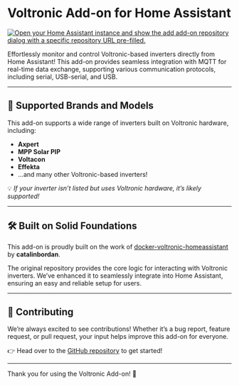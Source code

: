 # Voltronic Add-on for Home Assistant
[![Open your Home Assistant instance and show the add add-on repository dialog with a specific repository URL pre-filled.](https://my.home-assistant.io/badges/supervisor_add_addon_repository.svg)](https://my.home-assistant.io/redirect/supervisor_add_addon_repository/?repository_url=https%3A%2F%2Fgithub.com%2FGitGab19%2Faddon-voltronic-inverters)

Effortlessly monitor and control Voltronic-based inverters directly from Home Assistant! This add-on provides seamless integration with MQTT for real-time data exchange, supporting various communication protocols, including serial, USB-serial, and USB.

---

## 🔌 Supported Brands and Models

This add-on supports a wide range of inverters built on Voltronic hardware, including:

- **Axpert**
- **MPP Solar PIP**
- **Voltacon**
- **Effekta**
- ...and many other Voltronic-based inverters!

💡 *If your inverter isn’t listed but uses Voltronic hardware, it’s likely supported!*

---

## 🛠 Built on Solid Foundations

This add-on is proudly built on the work of [docker-voltronic-homeassistant](https://github.com/catalinbordan/docker-voltronic-homeassistant) by **catalinbordan**.

The original repository provides the core logic for interacting with Voltronic inverters. We’ve enhanced it to seamlessly integrate into Home Assistant, ensuring an easy and reliable setup for users.

---

## 🤝 Contributing

We’re always excited to see contributions! Whether it’s a bug report, feature request, or pull request, your input helps improve this add-on for everyone.

👉 Head over to the [GitHub repository](https://github.com/your-repo/addon-voltronic-inverters) to get started!

---

Thank you for using the Voltronic Add-on! 🎉
